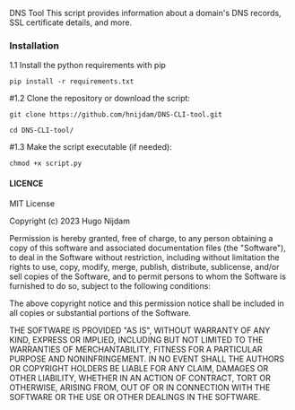 DNS Tool
This script provides information about a domain's DNS records, SSL certificate details, and more.

### Installation ### 


1.1 Install the python requirements with pip

```pip install -r requirements.txt```




#1.2 Clone the repository or download the script:

```git clone https://github.com/hnijdam/DNS-CLI-tool.git```

```cd DNS-CLI-tool/```


#1.3 Make the script executable (if needed):

```chmod +x script.py```




#### LICENCE ###

MIT License

Copyright (c) 2023 Hugo Nijdam

Permission is hereby granted, free of charge, to any person obtaining a copy
of this software and associated documentation files (the "Software"), to deal
in the Software without restriction, including without limitation the rights
to use, copy, modify, merge, publish, distribute, sublicense, and/or sell
copies of the Software, and to permit persons to whom the Software is
furnished to do so, subject to the following conditions:

The above copyright notice and this permission notice shall be included in all
copies or substantial portions of the Software.

THE SOFTWARE IS PROVIDED "AS IS", WITHOUT WARRANTY OF ANY KIND, EXPRESS OR
IMPLIED, INCLUDING BUT NOT LIMITED TO THE WARRANTIES OF MERCHANTABILITY,
FITNESS FOR A PARTICULAR PURPOSE AND NONINFRINGEMENT. IN NO EVENT SHALL THE
AUTHORS OR COPYRIGHT HOLDERS BE LIABLE FOR ANY CLAIM, DAMAGES OR OTHER
LIABILITY, WHETHER IN AN ACTION OF CONTRACT, TORT OR OTHERWISE, ARISING FROM,
OUT OF OR IN CONNECTION WITH THE SOFTWARE OR THE USE OR OTHER DEALINGS IN THE
SOFTWARE.


